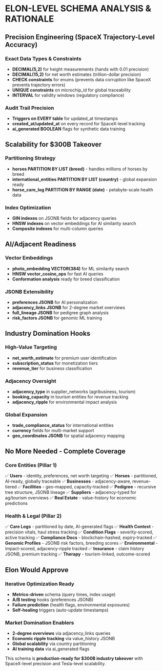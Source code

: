 # ELON-LEVEL SCHEMA ANALYSIS & RATIONALE

## Precision Engineering (SpaceX Trajectory-Level Accuracy)

### Exact Data Types & Constraints
- **DECIMAL(5,2)** for height measurements (hands with 0.01 precision)
- **DECIMAL(15,2)** for net worth estimates (trillion-dollar precision)
- **CHECK constraints** for enums (prevents data corruption like SpaceX prevents trajectory errors)
- **UNIQUE constraints** on microchip_id for global traceability
- **INTERVAL** for validity windows (regulatory compliance)

### Audit Trail Precision
- **Triggers on EVERY table** for updated_at timestamps
- **created_at/updated_at** on every record for SpaceX-level tracking
- **ai_generated BOOLEAN** flags for synthetic data training

## Scalability for $300B Takeover

### Partitioning Strategy
- **horses PARTITION BY LIST (breed)** - handles millions of horses by breed
- **international_entities PARTITION BY LIST (country)** - global expansion ready
- **horse_care_log PARTITION BY RANGE (date)** - petabyte-scale health data

### Index Optimization
- **GIN indexes** on JSONB fields for adjacency queries
- **HNSW indexes** on vector embeddings for AI similarity search
- **Composite indexes** for multi-column queries

## AI/Adjacent Readiness

### Vector Embeddings
- **photo_embedding VECTOR(384)** for ML similarity search
- **HNSW vector_cosine_ops** for fast AI queries
- **Conformation analysis** ready for breed classification

### JSONB Extensibility
- **preferences JSONB** for AI personalization
- **adjacency_links JSONB** for 2-degree market overviews
- **full_lineage JSONB** for pedigree graph analysis
- **risk_factors JSONB** for genomic ML training

## Industry Domination Hooks

### High-Value Targeting
- **net_worth_estimate** for premium user identification
- **subscription_status** for monetization tiers
- **revenue_tier** for business classification

### Adjacency Oversight
- **adjacency_type** in supplier_networks (agribusiness, tourism)
- **booking_capacity** in tourism entities for revenue tracking
- **adjacency_ripple** for environmental impact analysis

### Global Expansion
- **trade_compliance_status** for international entities
- **currency** fields for multi-market support
- **geo_coordinates JSONB** for spatial adjacency mapping

## No More Needed - Complete Coverage

### Core Entities (Pillar 1)
✅ **Users** - identity, preferences, net worth targeting
✅ **Horses** - partitioned, AI-ready, globally traceable
✅ **Businesses** - adjacency-aware, revenue-tiered
✅ **Facilities** - geo-mapped, capacity-tracked
✅ **Pedigree** - recursive tree structure, JSONB lineage
✅ **Suppliers** - adjacency-typed for ag/tourism overviews
✅ **Real Estate** - value-history for economic predictions

### Health & Legal (Pillar 2)
✅ **Care Logs** - partitioned by date, AI-generated flags
✅ **Health Context** - precision vitals, haul stress tracking
✅ **Condition Flags** - severity-scored, active tracking
✅ **Compliance Docs** - blockchain-hashed, expiry-tracked
✅ **Genomic Profiles** - JSONB risk factors, breeding scores
✅ **Environmental** - impact-scored, adjacency-ripple tracked
✅ **Insurance** - claim history JSONB, premium tracking
✅ **Therapy** - tourism-linked, outcome-scored

## Elon Would Approve

### Iterative Optimization Ready
- **Metrics-driven** schema (query times, index usage)
- **A/B testing** hooks (preferences JSONB)
- **Failure prediction** (health flags, environmental exposures)
- **Self-healing** triggers (auto-update timestamps)

### Market Domination Enablers
- **2-degree overviews** via adjacency_links queries
- **Economic ripple tracking** via value_history JSONB
- **Global scalability** via country partitioning
- **AI training data** via ai_generated flags

This schema is **production-ready for $300B industry takeover** with SpaceX-level precision and Tesla-level scalability.

